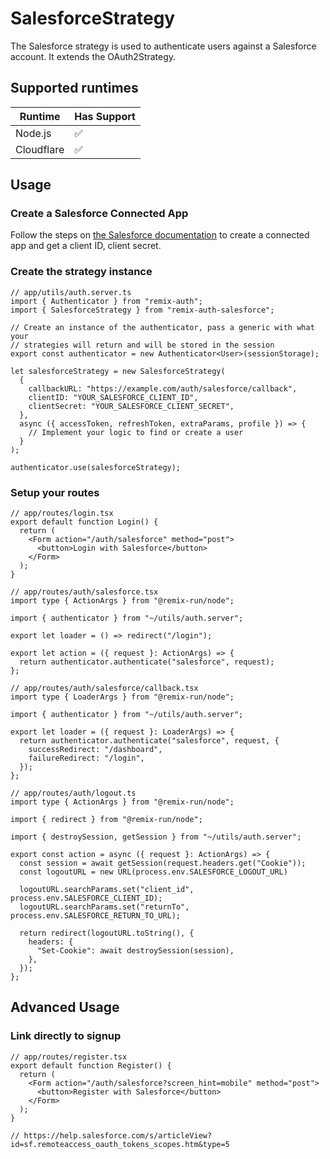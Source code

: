 # SalesforceStrategy

The Salesforce strategy is used to authenticate users against a Salesforce account. It extends the OAuth2Strategy.

## Supported runtimes

| Runtime    | Has Support |
| ---------- | ----------- |
| Node.js    | ✅          |
| Cloudflare | ✅          |

## Usage

### Create a Salesforce Connected App

Follow the steps on [the Salesforce documentation](https://help.salesforce.com/s/articleView?id=sf.connected_app_client_credentials_setup.htm&type=5) to create a connected app and get a client ID, client secret.

### Create the strategy instance

```tsx
// app/utils/auth.server.ts
import { Authenticator } from "remix-auth";
import { SalesforceStrategy } from "remix-auth-salesforce";

// Create an instance of the authenticator, pass a generic with what your
// strategies will return and will be stored in the session
export const authenticator = new Authenticator<User>(sessionStorage);

let salesforceStrategy = new SalesforceStrategy(
  {
    callbackURL: "https://example.com/auth/salesforce/callback",
    clientID: "YOUR_SALESFORCE_CLIENT_ID",
    clientSecret: "YOUR_SALESFORCE_CLIENT_SECRET",
  },
  async ({ accessToken, refreshToken, extraParams, profile }) => {
    // Implement your logic to find or create a user
  }
);

authenticator.use(salesforceStrategy);
```

### Setup your routes

```tsx
// app/routes/login.tsx
export default function Login() {
  return (
    <Form action="/auth/salesforce" method="post">
      <button>Login with Salesforce</button>
    </Form>
  );
}
```

```tsx
// app/routes/auth/salesforce.tsx
import type { ActionArgs } from "@remix-run/node";

import { authenticator } from "~/utils/auth.server";

export let loader = () => redirect("/login");

export let action = ({ request }: ActionArgs) => {
  return authenticator.authenticate("salesforce", request);
};
```

```tsx
// app/routes/auth/salesforce/callback.tsx
import type { LoaderArgs } from "@remix-run/node";

import { authenticator } from "~/utils/auth.server";

export let loader = ({ request }: LoaderArgs) => {
  return authenticator.authenticate("salesforce", request, {
    successRedirect: "/dashboard",
    failureRedirect: "/login",
  });
};
```

```tsx
// app/routes/auth/logout.ts
import type { ActionArgs } from "@remix-run/node";

import { redirect } from "@remix-run/node";

import { destroySession, getSession } from "~/utils/auth.server";

export const action = async ({ request }: ActionArgs) => {
  const session = await getSession(request.headers.get("Cookie"));
  const logoutURL = new URL(process.env.SALESFORCE_LOGOUT_URL)

  logoutURL.searchParams.set("client_id", process.env.SALESFORCE_CLIENT_ID);
  logoutURL.searchParams.set("returnTo", process.env.SALESFORCE_RETURN_TO_URL);

  return redirect(logoutURL.toString(), {
    headers: {
      "Set-Cookie": await destroySession(session),
    },
  });
};
```

## Advanced Usage

### Link directly to signup

```tsx
// app/routes/register.tsx
export default function Register() {
  return (
    <Form action="/auth/salesforce?screen_hint=mobile" method="post">
      <button>Register with Salesforce</button>
    </Form>
  );
}

// https://help.salesforce.com/s/articleView?id=sf.remoteaccess_oauth_tokens_scopes.htm&type=5
```
